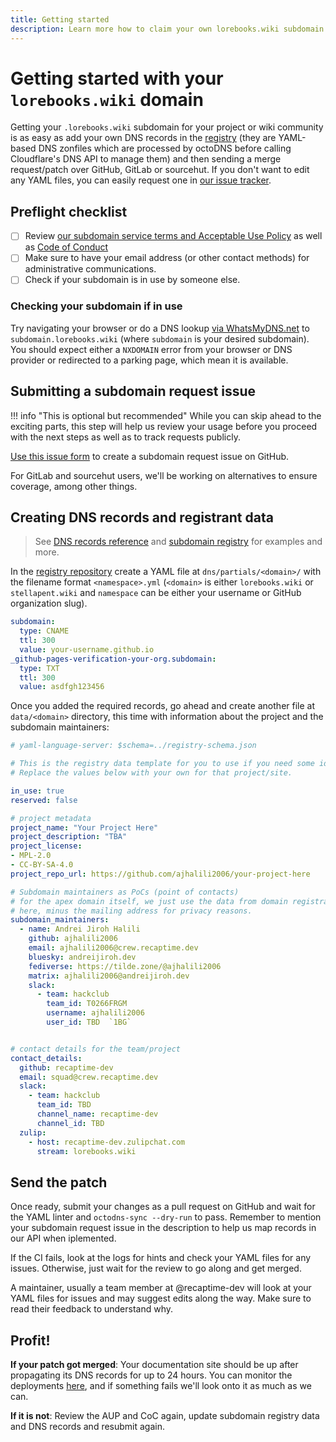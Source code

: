 ```yaml
---
title: Getting started
description: Learn more how to claim your own lorebooks.wiki subdomain.
---
```


# Getting started with your `lorebooks.wiki` domain

Getting your `.lorebooks.wiki` subdomain for your project
or wiki community is as easy as add your own DNS records in the [registry][yaml]
(they are YAML-based DNS zonfiles which are processed by octoDNS before calling
Cloudflare's DNS API to manage them) and then sending a merge request/patch over GitHub,
GitLab or sourcehut. If you don't want to edit any YAML files, you can easily request one
in [our issue tracker].

## Preflight checklist

* [ ] Review [our subdomain service terms and Acceptable Use Policy][aup] as well as [Code of Conduct][coc]
* [ ] Make sure to have your email address (or other contact methods) for administrative communications.
* [ ] Check if your subdomain is in use by someone else.

### Checking your subdomain if in use

Try navigating your browser or do a DNS lookup [via WhatsMyDNS.net] to
`subdomain.lorebooks.wiki` (where `subdomain` is your desired subdomain).
You should expect either a `NXDOMAIN` error from your browser or DNS provider or
redirected to a parking page, which mean it is available.

## Submitting a subdomain request issue

!!! info "This is optional but recommended"
    While you can skip ahead to the exciting parts, this step will help us review your
    usage before you proceed with the next steps as well as to track requests publicly.

[Use this issue form](https://github.com/lorebooks-wiki/registry/issues/new?template=subdomain-request.yml) to create a subdomain request issue on GitHub.

For GitLab and sourcehut users, we'll be working on alternatives to ensure coverage,
among other things.

## Creating DNS records and registrant data

> See [DNS records reference](./reference/dns-records.md) and [subdomain registry](./reference/subdomain-registry.md) for examples and more.

In the [registry repository][yaml] create a YAML file at `dns/partials/<domain>/` with the
filename format `<namespace>.yml` (`<domain>` is either `lorebooks.wiki` or `stellapent.wiki`
and `namespace` can be either your username or GitHub organization slug).

```yaml
subdomain:
  type: CNAME
  ttl: 300
  value: your-username.github.io
_github-pages-verification-your-org.subdomain:
  type: TXT
  ttl: 300
  value: asdfgh123456
```

Once you added the required records, go ahead and create another file at `data/<domain>` directory,
this time with information about the project and the subdomain maintainers:

```yaml
# yaml-language-server: $schema=../registry-schema.json

# This is the registry data template for you to use if you need some ideas.
# Replace the values below with your own for that project/site.

in_use: true
reserved: false

# project metadata
project_name: "Your Project Here"
project_description: "TBA"
project_license:
- MPL-2.0
- CC-BY-SA-4.0
project_repo_url: https://github.com/ajhalili2006/your-project-here

# Subdomain maintainers as PoCs (point of contacts)
# for the apex domain itself, we just use the data from domain registration
# here, minus the mailing address for privacy reasons.
subdomain_maintainers:
  - name: Andrei Jiroh Halili
    github: ajhalili2006
    email: ajhalili2006@crew.recaptime.dev
    bluesky: andreijiroh.dev
    fediverse: https://tilde.zone/@ajhalili2006
    matrix: ajhalili2006@andreijiroh.dev
    slack:
      - team: hackclub
        team_id: T0266FRGM
        username: ajhalili2006
        user_id: TBD  `1BG`


# contact details for the team/project
contact_details:
  github: recaptime-dev
  email: squad@crew.recaptime.dev
  slack:
    - team: hackclub
      team_id: TBD
      channel_name: recaptime-dev
      channel_id: TBD
  zulip:
    - host: recaptime-dev.zulipchat.com
      stream: lorebooks.wiki
```

## Send the patch

Once ready, submit your changes as a pull request on GitHub and wait for the YAML linter and
`octodns-sync --dry-run` to pass. Remember to mention your subdomain request issue in the description
to help us map records in our API when iplemented.

If the CI fails, look at the logs for hints and check your YAML files for any issues. Otherwise, just
wait for the review to go along and get merged.

A maintainer, usually a team member at @recaptime-dev will look at your YAML files for issues and may
suggest edits along the way. Make sure to read their feedback to understand why.

## Profit!

**If your patch got merged**: Your documentation site should be up after propagating its DNS records for up to 24 hours. You can
monitor the deployments [here](https://github.com/lorebooks-wiki/registry/actions/workflows/dns.yml),
and if something fails we'll look onto it as much as we can.

**If it is not**: Review the AUP and CoC again, update subdomain registry data and DNS records and resubmit again.

[yaml]: https://github.com/lorebooks-wiki/registry
[our issue tracker]: ./issue-tracker.md
[aup]: ../legal/tos.md
[coc]: https://policies.recaptime.dev/code-of-conduct
[via WhatsMyDNS.net]: https://whatsmydns.net
